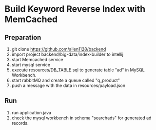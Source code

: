 Build Keyword Reverse Index with MemCached
===========================================

Preparation
------------

1. git clone https://github.com/allen1128/backend
2. import project backend/big-data/index-builder to intellij
3. start Memcached service
4. start mysql service
5. execute resources/DB_TABLE.sql to generate table "ad" in MySQL Workbench.
6. start rabbitMQ and create a queue called "q_product"
7. push a message with the data in resources/payload.json



Run
----
1. run application.java
2. check the mysql workbench in schema "searchads" for generated ad records.

